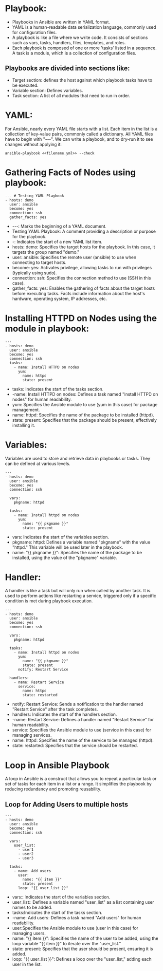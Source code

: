 # Playbook:

- Playbooks in Ansible are written in YAML format.
- YAML is a human-readable data serialization language, commonly used for configuration files.
- A playbook is like a file where we write code. It consists of sections such as vars, tasks, handlers, files, templates, and roles.
- Each playbook is composed of one or more 'tasks' listed in a sequence. A task is a module, which is a collection of configuration files.

## Playbooks are divided into sections like:
- Target section: defines the host against which playbook tasks have to be executed.
- Variable section: Defines variables.
- Task section: A list of all modules that need to run in order.

# YAML:
For Ansible, nearly every YAML file starts with a list.
Each item in the list is a collection of key-value pairs, commonly called a dictionary.
All YAML files have to begin with "---".
We can write a playbook, and to dry-run it to see changes without applying it:
```
ansible-playbook <<filename.yml>> --check
```

# Gathering Facts of Nodes using playbook:
```
--- # Testing YAML Playbook
- hosts: demo
  user: ansible
  become: yes
  connection: ssh
  gather_facts: yes
```
- ---: Marks the beginning of a YAML document.
- Testing YAML Playbook: A comment providing a description or purpose for the playbook.
- -: Indicates the start of a new YAML list item.
- hosts: demo: Specifies the target hosts for the playbook. In this case, it targets the group named "demo."
- user: ansible: Specifies the remote user (ansible) to use when connecting to target hosts.
- become: yes: Activates privilege, allowing tasks to run with privileges (typically using sudo).
- connection: ssh: Specifies the connection method to use (SSH in this case).
- gather_facts: yes: Enables the gathering of facts about the target hosts before executing tasks. Facts include information about the host's hardware, operating system, IP addresses, etc.

# Installing HTTPD on Nodes using the module in playbook:
```
---
- hosts: demo
  user: ansible
  become: yes
  connection: ssh
  tasks:
    - name: Install HTTPD on nodes
      yum:
        name: httpd
        state: present
```
- tasks: Indicates the start of the tasks section.
- -name: Install HTTPD on nodes: Defines a task named "Install HTTPD on nodes" for human readability.
- yum: Specifies the Ansible module to use (yum in this case) for package management.
- name: httpd: Specifies the name of the package to be installed (httpd).
- state: present: Specifies that the package should be present, effectively installing it.

# Variables:
Variables are used to store and retrieve data in playbooks or tasks. They can be defined at various levels.
```
---
- hosts: demo
  user: ansible
  become: yes
  connection: ssh

  vars:
    pkgname: httpd

  tasks:
    - name: Install httpd on nodes
      yum:
        name: "{{ pkgname }}"
        state: present
```
- vars: Indicates the start of the variables section.
- pkgname: httpd: Defines a variable named "pkgname" with the value "httpd." This variable will be used later in the playbook.
- name: "{{ pkgname }}": Specifies the name of the package to be installed, using the value of the "pkgname" variable.
# Handler:
A handler is like a task but will only run when called by another task. It is used to perform actions like restarting a service, triggered only if a specific condition is met during playbook execution.
```
---
- hosts: demo
  user: ansible
  become: yes
  connection: ssh

  vars:
    pkgname: httpd

  tasks:
    - name: Install httpd on nodes
      yum:
        name: "{{ pkgname }}"
        state: present
      notify: Restart Service

  handlers:
    - name: Restart Service
      service:
        name: httpd
        state: restarted
```
- notify: Restart Service: Sends a notification to the handler named "Restart Service" after the task completes.
- handlers: Indicates the start of the handlers section.
- -name: Restart Service: Defines a handler named "Restart Service" for human readability.
- service: Specifies the Ansible module to use (service in this case) for managing services.
- name: httpd: Specifies the name of the service to be managed (httpd).
- state: restarted: Specifies that the service should be restarted.

# Loop in Ansible Playbook
A loop in Ansible is a construct that allows you to repeat a particular task or set of tasks for each item in a list or a range. It simplifies the playbook by reducing redundancy and promoting reusability.
## Loop for Adding Users to multiple hosts
```
---
- hosts: demo
  user: ansible
  become: yes
  connection: ssh

  vars:
    user_list:
      - user1
      - user2
      - user3

  tasks:
    - name: Add users
      user:
        name: "{{ item }}"
        state: present
      loop: "{{ user_list }}"
```
- vars:: Indicates the start of the variables section.
- user_list:: Defines a variable named "user_list" as a list containing user names to be added.
- tasks:Indicates the start of the tasks section.
- -name: Add users: Defines a task named "Add users" for human readability.
- user:Specifies the Ansible module to use (user in this case) for managing users.
- name: "{{ item }}": Specifies the name of the user to be added, using the loop variable "{{ item }}" to iterate over the "user_list."
- state: present: Specifies that the user should be present, ensuring it is added.
- loop: "{{ user_list }}": Defines a loop over the "user_list," adding each user in the list.
